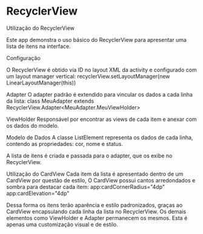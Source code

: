 # RecyclerView

Utilização do RecyclerView

Este app demonstra o uso básico do RecyclerView para apresentar uma lista de itens na interface.

Configuração

O RecyclerView é obtido via ID no layout XML da activity e configurado com um layout manager vertical:
recyclerView.setLayoutManager(new LinearLayoutManager(this))

Adapter
O adapter padrão é extendido para vincular os dados a cada linha da lista:
class MeuAdapter extends RecyclerView.Adapter<MeuAdapter.MeuViewHolder>

ViewHolder
Responsável por encontrar as views de cada item e anexar com os dados do modelo.

Modelo de Dados
A classe ListElement representa os dados de cada linha, contendo as propriedades: cor, nome e status.

A lista de itens é criada e passada para o adapter, que os exibe no RecyclerView.

Utilização do CardView
Cada item da lista é apresentado dentro de um CardView por questão de estilo, O CardView possui cantos arredondados e sombra para destacar cada item:
 app:cardCornerRadius="4dp"
 app:cardElevation="4dp"

Dessa forma os itens terão aparência e estilo padronizados, graças ao CardView encapsulando cada linha da lista no RecyclerView.
Os demais elementos como ViewHolder e Adapter permanecem os mesmos. Esta é apenas uma customização visual e de estilo.
